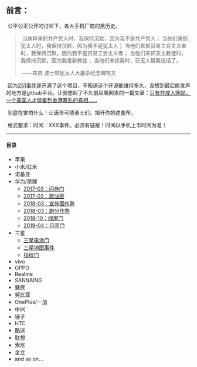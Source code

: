 ## 前言：

​        公平公正公开的讨论下，各大手机厂商的黑历史。

> ​        当纳粹来抓共产党人时，我保持沉默，因为我不是共产党人； 当他们来抓犹太人时，我保持沉默，因为我不是犹太人； 当他们来抓贸易工会主义者时，我保持沉默，因为我不是贸易工会主义者； 当他们来抓天主教徒时，我保持沉默，因为我是新教徒； 当他们来抓我时，已无人替我说话了。 
>
> ​														——来自 波士顿犹太人大屠杀纪念碑铭文

​        因为[251事件](https://www.thepaper.cn/newsDetail_forward_5124161)遂开源了这个项目，不知道这个开源能维持多久，没想到最后能发声的地方是github平台。让我想起了不久前凤凰网发的一篇文章：[只有在成人网站，一个美国人才能看到香港暴乱的真相……](http://tech.ifeng.com/c/7rdDGs69iYy )

​        到底在害怕什么！让唐吉可德勇士们，揭开你的遮羞布。

​         格式要求：时间：XXX事件。必须有链接！时间以手机上市时间为准！

------

#### <a name="目录">**目录**</a>

- 苹果
- 小米/红米
- 诺基亚
- 华为/荣耀
  - [2017-03：闪存门](https://baike.baidu.com/item/华为P10闪存门/20723765) 
  - [2017-03：疏油层](http://news.mydrivers.com/1/528/528801.htm)
  - [2018-03：宣传图作弊](https://baijiahao.baidu.com/s?id=1596323156146321265&wfr=spider&for=pc)
  - [2018-03：跑分作弊](https://baijiahao.baidu.com/s?id=1611142076068477961&wfr=spider&for=pc)
  - [2018-10：绿屏门](https://baike.baidu.com/item/华为绿屏门)
  - [2019-04：月亮门](https://www.huahuo.com/hulianwang/2019-06-17/63827.html)
- 三星
  - [三星电池门](https://baike.baidu.com/item/三星电池门)
  - [三星地图事件](http://www.sohu.com/a/164858255_115302)
  - [指纹门](https://www.guancha.cn/ChanJing/2019_10_23_522409.shtml?s=zwyxgtjbt)
- vivo
- OPPO
- Realme
- SANNAING
- 魅族
- 努比亚
- OnePlus/一加
- 中兴
- 锤子
- HTC
- 酷派
- 联想
- 索尼
- 金立
- and so on...
